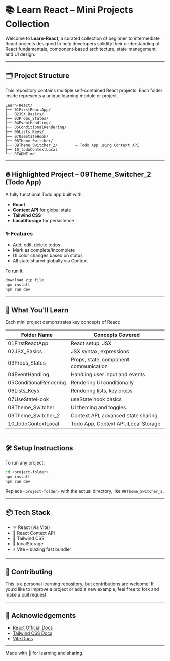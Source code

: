 
# 📚 Learn React – Mini Projects Collection

Welcome to **Learn-React**, a curated collection of beginner to intermediate React projects designed to help developers solidify their understanding of React fundamentals, component-based architecture, state management, and UI design.

---

## 🗂️ Project Structure

This repository contains multiple self-contained React projects. Each folder inside represents a unique learning module or project.

```
Learn-React/
├── 01FirstReactApp/
├── 02JSX_Basics/
├── 03Props_States/
├── 04EventHandling/
├── 05ConditionalRendering/
├── 06Lists_Keys/
├── 07UseStateHook/
├── 08Theme_Switcher/
├── 09Theme_Switcher_2/        ← Todo App using Context API
├── 10_todoContextLocal
└── README.md
```

---

## 🔥 Highlighted Project – 09Theme_Switcher_2 (Todo App)

A fully functional Todo app built with:

- **React**
- **Context API** for global state
- **Tailwind CSS**
- **LocalStorage** for persistence

### ✨ Features

- Add, edit, delete todos
- Mark as complete/incomplete
- UI color changes based on status
- All state shared globally via Context

To run it:

```bash
download zip file
npm install
npm run dev
```

---

## 🧠 What You'll Learn

Each mini project demonstrates key concepts of React:

| Folder Name           | Concepts Covered                           |
|-----------------------|---------------------------------------------|
| 01FirstReactApp       | React setup, JSX                           |
| 02JSX_Basics          | JSX syntax, expressions                    |
| 03Props_States        | Props, state, component communication      |
| 04EventHandling       | Handling user input and events             |
| 05ConditionalRendering| Rendering UI conditionally                 |
| 06Lists_Keys          | Rendering lists, key props                 |
| 07UseStateHook        | useState hook basics                       |
| 08Theme_Switcher      | UI theming and toggles                     |
| 09Theme_Switcher_2    | Context API, advanced state sharing        |
| 10_todoContextLocal   | Todo App, Context API, Local Storage       |

---

## 🛠 Setup Instructions

To run any project:

```bash
cd <project-folder>
npm install
npm run dev
```

Replace `<project-folder>` with the actual directory, like `09Theme_Switcher_2`.

---

## 📦 Tech Stack

- ⚛️ React (via Vite)
- 🧠 React Context API
- 🎨 Tailwind CSS
- 💾 localStorage
- ⚡ Vite – blazing fast bundler

---

## 🤝 Contributing

This is a personal learning repository, but contributions are welcome! If you’d like to improve a project or add a new example, feel free to fork and make a pull request.

---

## 🙌 Acknowledgements

- [React Official Docs](https://reactjs.org/)
- [Tailwind CSS Docs](https://tailwindcss.com/)
- [Vite Docs](https://vitejs.dev/)

---

Made with 💙 for learning and sharing.
